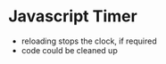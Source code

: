 Javascript Timer
================

* reloading stops the clock, if required
* code could be cleaned up


